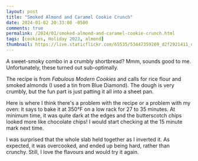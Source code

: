 ```yaml
---
layout: post
title: "Smoked Almond and Caramel Cookie Crunch"
date: 2024-01-02 20:33:08 -0500
comments: true
permalink: /2024/01/smoked-almond-and-caramel-cookie-crunch.html
tags: [cookies, Holiday 2023, almond]
thumbnail: https://live.staticflickr.com/65535/53447359269_d2f2921411_q.jpg
---
```


A sweet-smoky combo in a crumbly shortbread? Mmm, sounds good to me.
Unfortunately, these turned out sub-optimally.

The recipe is from _Fabulous Modern Cookies_ and calls for rice flour
and smoked almonds (I used a tin from Blue Diamond). The dough
is very crumbly, but the fun part is just patting it all into a 
sheet pan.

Here is where I think there's a problem with the recipe or a problem
with my oven: it says to bake it at 350&deg;F on a low rack for 
27 to 35 minutes. At minimum time, it was quite dark at the edges
and the butterscotch chips looked more like chocolate chips! I would 
start checking at the 15 minute mark next time.

I was surprised that the whole slab held together as I inverted it.
As expected, it was overcooked, and ended up being hard, rather than
crunchy. Still, I love the flavours and would try it again.
